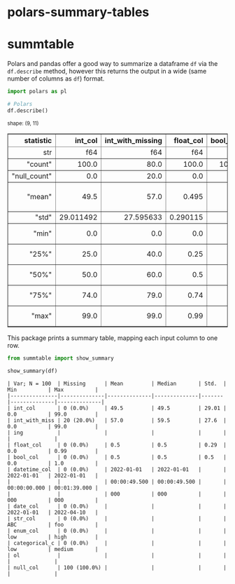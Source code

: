 polars-summary-tables
================

# summtable

Polars and pandas offer a good way to summarize a dataframe `df` via the
`df.describe` method, however this returns the output in a wide (same
number of columns as `df`) format.

``` python
import polars as pl

# Polars
df.describe()
```

<div><style>
.dataframe > thead > tr,
.dataframe > tbody > tr {
  text-align: right;
  white-space: pre-wrap;
}
</style>
<small>shape: (9, 11)</small><table border="1" class="dataframe"><thead><tr><th>statistic</th><th>int_col</th><th>int_with_missing</th><th>float_col</th><th>bool_col</th><th>str_col</th><th>date_col</th><th>datetime_col</th><th>categorical_col</th><th>enum_col</th><th>null_col</th></tr><tr><td>str</td><td>f64</td><td>f64</td><td>f64</td><td>f64</td><td>str</td><td>str</td><td>str</td><td>str</td><td>str</td><td>f64</td></tr></thead><tbody><tr><td>&quot;count&quot;</td><td>100.0</td><td>80.0</td><td>100.0</td><td>100.0</td><td>&quot;100&quot;</td><td>&quot;100&quot;</td><td>&quot;100&quot;</td><td>&quot;100&quot;</td><td>&quot;100&quot;</td><td>0.0</td></tr><tr><td>&quot;null_count&quot;</td><td>0.0</td><td>20.0</td><td>0.0</td><td>0.0</td><td>&quot;0&quot;</td><td>&quot;0&quot;</td><td>&quot;0&quot;</td><td>&quot;0&quot;</td><td>&quot;0&quot;</td><td>100.0</td></tr><tr><td>&quot;mean&quot;</td><td>49.5</td><td>57.0</td><td>0.495</td><td>0.5</td><td>null</td><td>&quot;2022-02-19 12:00:00&quot;</td><td>&quot;2022-01-01 00:00:49.500000&quot;</td><td>null</td><td>null</td><td>null</td></tr><tr><td>&quot;std&quot;</td><td>29.011492</td><td>27.595633</td><td>0.290115</td><td>null</td><td>null</td><td>null</td><td>null</td><td>null</td><td>null</td><td>null</td></tr><tr><td>&quot;min&quot;</td><td>0.0</td><td>0.0</td><td>0.0</td><td>0.0</td><td>&quot;ABC&quot;</td><td>&quot;2022-01-01&quot;</td><td>&quot;2022-01-01 00:00:00&quot;</td><td>null</td><td>null</td><td>null</td></tr><tr><td>&quot;25%&quot;</td><td>25.0</td><td>40.0</td><td>0.25</td><td>null</td><td>null</td><td>&quot;2022-01-26&quot;</td><td>&quot;2022-01-01 00:00:25&quot;</td><td>null</td><td>null</td><td>null</td></tr><tr><td>&quot;50%&quot;</td><td>50.0</td><td>60.0</td><td>0.5</td><td>null</td><td>null</td><td>&quot;2022-02-20&quot;</td><td>&quot;2022-01-01 00:00:50&quot;</td><td>null</td><td>null</td><td>null</td></tr><tr><td>&quot;75%&quot;</td><td>74.0</td><td>79.0</td><td>0.74</td><td>null</td><td>null</td><td>&quot;2022-03-16&quot;</td><td>&quot;2022-01-01 00:01:14&quot;</td><td>null</td><td>null</td><td>null</td></tr><tr><td>&quot;max&quot;</td><td>99.0</td><td>99.0</td><td>0.99</td><td>1.0</td><td>&quot;foo&quot;</td><td>&quot;2022-04-10&quot;</td><td>&quot;2022-01-01 00:01:39&quot;</td><td>null</td><td>null</td><td>null</td></tr></tbody></table></div>

This package prints a summary table, mapping each input column to one
row.

``` python
from summtable import show_summary

show_summary(df)
```

    | Var; N = 100  | Missing      | Mean         | Median       | Std.  | Min          | Max          |
    |---------------|--------------|--------------|--------------|-------|--------------|--------------|
    | int_col       | 0 (0.0%)     | 49.5         | 49.5         | 29.01 | 0.0          | 99.0         |
    | int_with_miss | 20 (20.0%)   | 57.0         | 59.5         | 27.6  | 0.0          | 99.0         |
    | ing           |              |              |              |       |              |              |
    | float_col     | 0 (0.0%)     | 0.5          | 0.5          | 0.29  | 0.0          | 0.99         |
    | bool_col      | 0 (0.0%)     | 0.5          | 0.5          | 0.5   | 0.0          | 1.0          |
    | datetime_col  | 0 (0.0%)     | 2022-01-01   | 2022-01-01   |       | 2022-01-01   | 2022-01-01   |
    |               |              | 00:00:49.500 | 00:00:49.500 |       | 00:00:00.000 | 00:01:39.000 |
    |               |              | 000          | 000          |       | 000          | 000          |
    | date_col      | 0 (0.0%)     |              |              |       | 2022-01-01   | 2022-04-10   |
    | str_col       | 0 (0.0%)     |              |              |       | ABC          | foo          |
    | enum_col      | 0 (0.0%)     |              |              |       | low          | high         |
    | categorical_c | 0 (0.0%)     |              |              |       | low          | medium       |
    | ol            |              |              |              |       |              |              |
    | null_col      | 100 (100.0%) |              |              |       |              |              |
